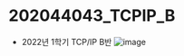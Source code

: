 # 202044043_TCPIP_B
  - 2022년 1학기 TCP/IP B반
![image](https://user-images.githubusercontent.com/90454331/160979604-2ae6a083-8539-4f32-b3a3-cbb3fd9bbc25.png)
